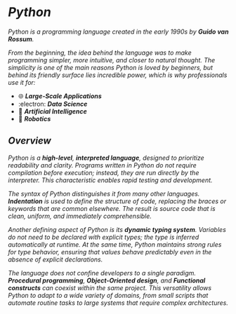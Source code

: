 # _Python_

_Python is a programming language created in the early 1990s by **Guido van Rossum**._

_From the beginning, the idea behind the language was to make programming simpler, more intuitive, and closer to natural thought._
_The simplicity is one of the main reasons Python is loved by beginners, but behind its friendly surface lies incredible power, which is why professionals use it for:_

- :globe_with_meridians: _**Large-Scale Applications**_
- :electron: _**Data Science**_
- :brain: _**Artificial Intelligence**_
- :robot: _**Robotics**_

## _Overview_

_Python is a **high-level**, **interpreted language**, designed to prioritize readability and clarity. Programs written in Python do not require compilation before execution; instead, they are run directly by the interpreter. This characteristic enables rapid testing and development._


_The syntax of Python distinguishes it from many other languages. **Indentation** is used to define the structure of code, replacing the braces or keywords that are common elsewhere. The result is source code that is clean, uniform, and immediately comprehensible._

_Another defining aspect of Python is its **dynamic typing system**. Variables do not need to be declared with explicit types; the type is inferred automatically at runtime. At the same time, Python maintains strong rules for type behavior, ensuring that values behave predictably even in the absence of explicit declarations._

_The language does not confine developers to a single paradigm. **Procedural programming**, **Object-Oriented design**, and **Functional constructs** can coexist within the same project. This versatility allows Python to adapt to a wide variety of domains, from small scripts that automate routine tasks to large systems that require complex architectures._


